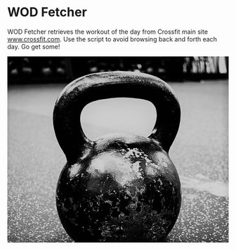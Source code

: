 # WOD Fetcher

WOD Fetcher retrieves the workout of the day from Crossfit main site www.crossfit.com. Use the script to avoid browsing back and forth each day. Go get some!

![kettlebell](kb.jpg)
